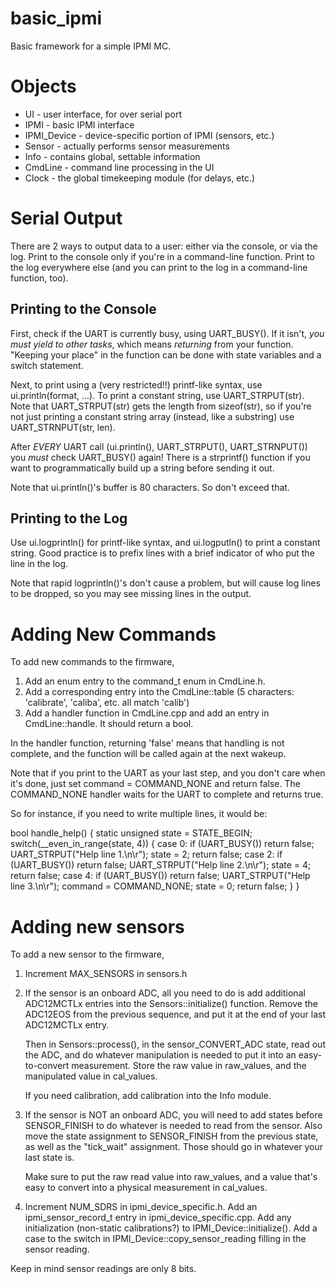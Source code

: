 # basic_ipmi

Basic framework for a simple IPMI MC.

# Objects

* UI - user interface, for over serial port
* IPMI - basic IPMI interface
* IPMI_Device - device-specific portion of IPMI (sensors, etc.)
* Sensor - actually performs sensor measurements
* Info - contains global, settable information
* CmdLine - command line processing in the UI
* Clock - the global timekeeping module (for delays, etc.)

# Serial Output

There are 2 ways to output data to a user: either via the console, or via the log.
Print to the console only if you're in a command-line function.
Print to the log everywhere else (and you can print to the log in a command-line function, too).

## Printing to the Console

First, check if the UART is currently busy, using UART_BUSY(). If it isn't, *you must yield to other
tasks*, which means *returning* from your function. "Keeping your place" in the function can be done
with state variables and a switch statement.

Next, to print using a (very restricted!!) printf-like syntax, use ui.println(format, ...). To print a
constant string, use UART_STRPUT(str). Note that UART_STRPUT(str) gets the length from sizeof(str),
so if you're not just printing a constant string array (instead, like a substring) use
UART_STRNPUT(str, len).

After *EVERY* UART call (ui.println(), UART_STRPUT(), UART_STRNPUT()) you *must* check UART_BUSY()
again! There is a strprintf() function if you want to programmatically build up a string before
sending it out.

Note that ui.println()'s buffer is 80 characters. So don't exceed that.

## Printing to the Log

Use ui.logprintln() for printf-like syntax, and ui.logputln() to print a constant string.
Good practice is to prefix lines with a brief indicator of who put the line in the log.

Note that rapid logprintln()'s don't cause a problem, but will cause log lines to be dropped,
so you may see missing lines in the output.

# Adding New Commands

To add new commands to the firmware, 

1) Add an enum entry to the command_t enum in CmdLine.h.
2) Add a corresponding entry into the CmdLine::table (5 characters: 'calibrate', 'caliba', etc. all match 'calib')
3) Add a handler function in CmdLine.cpp and add an entry in CmdLine::handle. It should return a bool.

In the handler function, returning 'false' means that handling is not complete, and the function
will be called again at the next wakeup.

Note that if you print to the UART as your last step, and you don't care when it's done,
just set command = COMMAND_NONE and return false. The COMMAND_NONE handler waits for the UART
to complete and returns true.

So for instance, if you need to write multiple lines, it would be:

bool handle_help() {
	static unsigned state = STATE_BEGIN;
	switch(__even_in_range(state, 4)) {
	case 0: if (UART_BUSY()) return false;
	        UART_STRPUT("Help line 1.\n\r");
	        state = 2;
	        return false;
	case 2: if (UART_BUSY()) return false;
			UART_STRPUT("Help line 2.\n\r");
			state = 4;
			return false;
	case 4: if (UART_BUSY()) return false;
			UART_STRPUT("Help line 3.\n\r");
			command = COMMAND_NONE;
			state = 0;
			return false;
	}
}

# Adding new sensors

To add a new sensor to the firmware,

1) Increment MAX_SENSORS in sensors.h
2) If the sensor is an onboard ADC, all you need to do is add additional ADC12MCTLx entries
   into the Sensors::initialize() function. Remove the ADC12EOS from the previous sequence,
   and put it at the end of your last ADC12MCTLx entry.
   
   Then in Sensors::process(), in the sensor_CONVERT_ADC state, read out the ADC,
   and do whatever manipulation is needed to put it into an easy-to-convert measurement.
   Store the raw value in raw_values, and the manipulated value in cal_values.
   
   If you need calibration, add calibration into the Info module.

3) If the sensor is NOT an onboard ADC, you will need to add states before SENSOR_FINISH
   to do whatever is needed to read from the sensor. Also move the state assignment to
   SENSOR_FINISH from the previous state, as well as the "tick_wait" assignment. Those
   should go in whatever your last state is.
   
   Make sure to put the raw read value into raw_values, and a value that's easy to convert
   into a physical measurement in cal_values.

4) Increment NUM_SDRS in ipmi_device_specific.h. Add an ipmi_sensor_record_t entry in
   ipmi_device_specific.cpp. Add any initialization (non-static calibrations?) to
   IPMI_Device::initialize(). Add a case to the switch in IPMI_Device::copy_sensor_reading
   filling in the sensor reading.
   
Keep in mind sensor readings are only 8 bits.
   